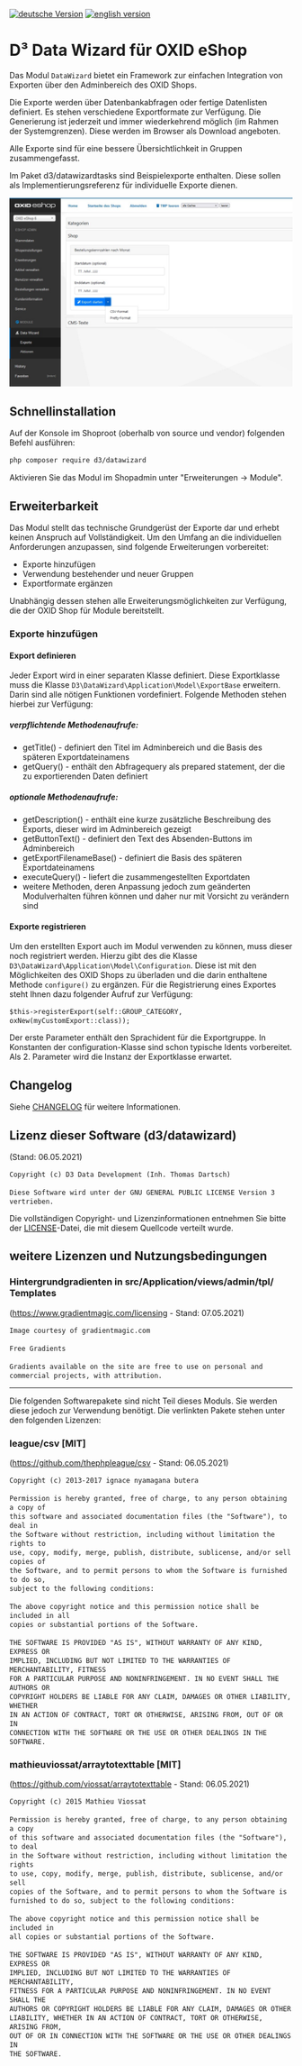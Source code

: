 [![deutsche Version](https://logos.oxidmodule.com/de2_xs.svg)](README.md)
[![english version](https://logos.oxidmodule.com/en2_xs.svg)](README.en.md)

# D³ Data Wizard für OXID eShop

Das Modul `DataWizard` bietet ein Framework zur einfachen Integration von Exporten über den Adminbereich des OXID Shops.

Die Exporte werden über Datenbankabfragen oder fertige Datenlisten definiert. Es stehen verschiedene Exportformate zur Verfügung. Die Generierung ist jederzeit und immer wiederkehrend möglich (im Rahmen der Systemgrenzen). Diese werden im Browser als Download angeboten.

Alle Exporte sind für eine bessere Übersichtlichkeit in Gruppen zusammengefasst.

Im Paket d3/datawizardtasks sind Beispielexporte enthalten. Diese sollen als Implementierungsreferenz für individuelle Exporte dienen.

![Adminbereich](assets/administration_exports.jpg "Adminbereich")

## Schnellinstallation

Auf der Konsole im Shoproot (oberhalb von source und vendor) folgenden Befehl ausführen:

```bash
php composer require d3/datawizard
``` 

Aktivieren Sie das Modul im Shopadmin unter "Erweiterungen -> Module".

## Erweiterbarkeit

Das Modul stellt das technische Grundgerüst der Exporte dar und erhebt keinen Anspruch auf Vollständigkeit. Um den Umfang an die individuellen Anforderungen anzupassen, sind folgende Erweiterungen vorbereitet:

- Exporte hinzufügen
- Verwendung bestehender und neuer Gruppen
- Exportformate ergänzen

Unabhängig dessen stehen alle Erweiterungsmöglichkeiten zur Verfügung, die der OXID Shop für Module bereitstellt.

### Exporte hinzufügen

#### Export definieren

Jeder Export wird in einer separaten Klasse definiert. Diese Exportklasse muss die Klasse `D3\DataWizard\Application\Model\ExportBase` erweitern. Darin sind alle nötigen Funktionen vordefiniert. Folgende Methoden stehen hierbei zur Verfügung:

##### verpflichtende Methodenaufrufe:
- getTitle() - definiert den Titel im Adminbereich und die Basis des späteren Exportdateinamens
- getQuery() - enthält den Abfragequery als prepared statement, der die zu exportierenden Daten definiert

##### optionale Methodenaufrufe:
- getDescription() - enthält eine kurze zusätzliche Beschreibung des Exports, dieser wird im Adminbereich gezeigt
- getButtonText() - definiert den Text des Absenden-Buttons im Adminbereich
- getExportFilenameBase() - definiert die Basis des späteren Exportdateinamens
- executeQuery() - liefert die zusammengestellten Exportdaten
- weitere Methoden, deren Anpassung jedoch zum geänderten Modulverhalten führen können und daher nur mit Vorsicht zu verändern sind

#### Exporte registrieren

Um den erstellten Export auch im Modul verwenden zu können, muss dieser noch registriert werden. Hierzu gibt des die Klasse `D3\DataWizard\Application\Model\Configuration`. Diese ist mit den Möglichkeiten des OXID Shops zu überladen und die darin enthaltene Methode `configure()` zu ergänzen. Für die Registrierung eines Exportes steht Ihnen dazu folgender Aufruf zur Verfügung:

```
$this->registerExport(self::GROUP_CATEGORY, oxNew(myCustomExport::class));
```

Der erste Parameter enthält den Sprachident für die Exportgruppe. In Konstanten der configuration-Klasse sind schon typische Idents vorbereitet. Als 2. Parameter wird die Instanz der Exportklasse erwartet.

## Changelog

Siehe [CHANGELOG](CHANGELOG.md) für weitere Informationen.

## Lizenz dieser Software (d3/datawizard)
(Stand: 06.05.2021)

```
Copyright (c) D3 Data Development (Inh. Thomas Dartsch)

Diese Software wird unter der GNU GENERAL PUBLIC LICENSE Version 3 vertrieben.
```

Die vollständigen Copyright- und Lizenzinformationen entnehmen Sie bitte der [LICENSE](LICENSE.md)-Datei, die mit diesem Quellcode verteilt wurde.

## weitere Lizenzen und Nutzungsbedingungen

### Hintergrundgradienten in src/Application/views/admin/tpl/ Templates
(https://www.gradientmagic.com/licensing - Stand: 07.05.2021)

```
Image courtesy of gradientmagic.com

Free Gradients

Gradients available on the site are free to use on personal and commercial projects, with attribution.
```

-------------------------------------------------------------------------------

Die folgenden Softwarepakete sind nicht Teil dieses Moduls. Sie werden diese jedoch zur Verwendung benötigt. Die verlinkten Pakete stehen unter den folgenden Lizenzen:

### league/csv [MIT]
(https://github.com/thephpleague/csv - Stand: 06.05.2021)

```
Copyright (c) 2013-2017 ignace nyamagana butera

Permission is hereby granted, free of charge, to any person obtaining a copy of
this software and associated documentation files (the "Software"), to deal in
the Software without restriction, including without limitation the rights to
use, copy, modify, merge, publish, distribute, sublicense, and/or sell copies of
the Software, and to permit persons to whom the Software is furnished to do so,
subject to the following conditions:

The above copyright notice and this permission notice shall be included in all
copies or substantial portions of the Software.

THE SOFTWARE IS PROVIDED "AS IS", WITHOUT WARRANTY OF ANY KIND, EXPRESS OR
IMPLIED, INCLUDING BUT NOT LIMITED TO THE WARRANTIES OF MERCHANTABILITY, FITNESS
FOR A PARTICULAR PURPOSE AND NONINFRINGEMENT. IN NO EVENT SHALL THE AUTHORS OR
COPYRIGHT HOLDERS BE LIABLE FOR ANY CLAIM, DAMAGES OR OTHER LIABILITY, WHETHER
IN AN ACTION OF CONTRACT, TORT OR OTHERWISE, ARISING FROM, OUT OF OR IN
CONNECTION WITH THE SOFTWARE OR THE USE OR OTHER DEALINGS IN THE SOFTWARE.
```

### mathieuviossat/arraytotexttable [MIT]
(https://github.com/viossat/arraytotexttable - Stand: 06.05.2021)

```
Copyright (c) 2015 Mathieu Viossat

Permission is hereby granted, free of charge, to any person obtaining a copy
of this software and associated documentation files (the "Software"), to deal
in the Software without restriction, including without limitation the rights
to use, copy, modify, merge, publish, distribute, sublicense, and/or sell
copies of the Software, and to permit persons to whom the Software is
furnished to do so, subject to the following conditions:

The above copyright notice and this permission notice shall be included in
all copies or substantial portions of the Software.

THE SOFTWARE IS PROVIDED "AS IS", WITHOUT WARRANTY OF ANY KIND, EXPRESS OR
IMPLIED, INCLUDING BUT NOT LIMITED TO THE WARRANTIES OF MERCHANTABILITY,
FITNESS FOR A PARTICULAR PURPOSE AND NONINFRINGEMENT. IN NO EVENT SHALL THE
AUTHORS OR COPYRIGHT HOLDERS BE LIABLE FOR ANY CLAIM, DAMAGES OR OTHER
LIABILITY, WHETHER IN AN ACTION OF CONTRACT, TORT OR OTHERWISE, ARISING FROM,
OUT OF OR IN CONNECTION WITH THE SOFTWARE OR THE USE OR OTHER DEALINGS IN
THE SOFTWARE.
```

